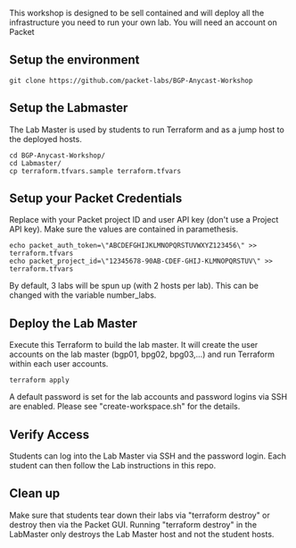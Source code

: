 
This workshop is designed to be sell contained and will deploy all the infrastructure you need to run your own lab. You will need an account on Packet



## Setup the environment

```
git clone https://github.com/packet-labs/BGP-Anycast-Workshop
```

## Setup the Labmaster

The Lab Master is used by students to run Terraform and as a jump host to the deployed hosts. 

```
cd BGP-Anycast-Workshop/
cd Labmaster/
cp terraform.tfvars.sample terraform.tfvars
```

## Setup your Packet Credentials

Replace with your Packet project ID and user API key (don't use a Project API key). Make sure the values are contained in paramethesis.

```
echo packet_auth_token=\"ABCDEFGHIJKLMNOPQRSTUVWXYZ123456\" >> terraform.tfvars
echo packet_project_id=\"12345678-90AB-CDEF-GHIJ-KLMNOPQRSTUV\" >> terraform.tfvars
```

By default, 3 labs will be spun up (with 2 hosts per lab). This can be changed with the variable number_labs. 

## Deploy the Lab Master

Execute this Terraform to build the lab master. It will create the user accounts on the lab master (bgp01, bpg02, bpg03,...) and run Terraform within each user accounts.

```
terraform apply
```

A default password is set for the lab accounts and password logins via SSH are enabled. Please see "create-workspace.sh" for the details.

## Verify Access

Students can log into the Lab Master via SSH and the password login. Each student can then follow the Lab instructions in this repo.

## Clean up

Make sure that students tear down their labs via "terraform destroy" or destroy then via the Packet GUI. Running "terraform destroy" in the LabMaster only destroys the Lab Master host and not the student hosts.